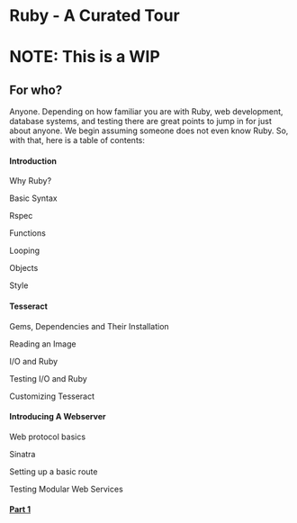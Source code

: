 # Ruby - A Curated Tour
# NOTE: This is a WIP
## For who?
Anyone. Depending on how familiar you are with Ruby, web development, database systems, and testing there
are great points to jump in for just about anyone. We begin assuming someone does not even know Ruby.
So, with that, here is a table of contents:

#### Introduction
Why Ruby?

Basic Syntax

Rspec

Functions

Looping

Objects

Style


#### Tesseract
Gems, Dependencies and Their Installation

Reading an Image

I/O and Ruby

Testing I/O and Ruby

Customizing Tesseract

#### Introducing A Webserver
Web protocol basics

Sinatra

Setting up a basic route

Testing Modular Web Services

#### [Part 1](/part_one.md)
